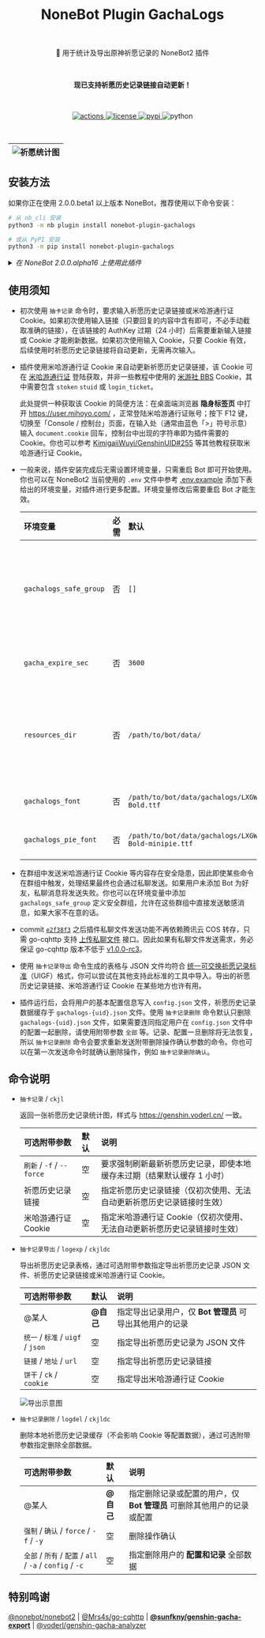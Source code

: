 <h1 align="center">NoneBot Plugin GachaLogs</h1></br>


<p align="center">🤖 用于统计及导出原神祈愿记录的 NoneBot2 插件</p></br>


<p align="center"><b>现已支持祈愿历史记录链接自动更新！</b></p></br>


<p align="center">
  <a href="https://github.com/monsterxcn/nonebot-plugin-gachalogs/actions">
    <img src="https://img.shields.io/github/workflow/status/monsterxcn/nonebot-plugin-gachalogs/Build%20distributions?style=flat-square" alt="actions">
  </a>
  <a href="https://raw.githubusercontent.com/monsterxcn/nonebot-plugin-gachalogs/master/LICENSE">
    <img src="https://img.shields.io/github/license/monsterxcn/nonebot-plugin-gachalogs?style=flat-square" alt="license">
  </a>
  <a href="https://pypi.python.org/pypi/nonebot-plugin-gachalogs">
    <img src="https://img.shields.io/pypi/v/nonebot-plugin-gachalogs?style=flat-square" alt="pypi">
  </a>
  <img src="https://img.shields.io/badge/python-3.7.3+-blue?style=flat-square" alt="python"><br />
</p></br>


| ![祈愿统计图](https://user-images.githubusercontent.com/22407052/187934009-5d293ee0-dc8f-4160-ac2e-daed07a8d663.png) |
|:--:|


## 安装方法


如果你正在使用 2.0.0.beta1 以上版本 NoneBot，推荐使用以下命令安装：


```bash
# 从 nb_cli 安装
python3 -m nb plugin install nonebot-plugin-gachalogs

# 或从 PyPI 安装
python3 -m pip install nonebot-plugin-gachalogs
```


<details><summary><i>在 NoneBot 2.0.0.alpha16 上使用此插件</i></summary></br>


在过时的 NoneBot 2.0.0.alpha16 上 **可能** 仍有机会体验此插件！不过，千万不要通过 NoneBot 脚手架或 PyPI 安装，低版本仅支持通过 Git 手动安装。

以下命令仅作参考：


```bash
# 进入 Bot 根目录
cd /path/to/bot
# 安装依赖
# source venv/bin/activate
python3 -m pip install matplotlib pillow xlsxwriter
# 安装插件
git clone https://github.com/monsterxcn/nonebot-plugin-gachalogs.git
cd nonebot_plugin_gachalogs
cp -r nonebot_plugin_gachalogs /path/to/bot/plugins/
cp -r data/gachalogs /path/to/bot/data/
```


</details>


## 使用须知


 - 初次使用 `抽卡记录` 命令时，要求输入祈愿历史记录链接或米哈游通行证 Cookie。如果初次使用输入链接（只要回复的内容中含有即可，不必手动截取准确的链接），在该链接的 AuthKey 过期（24 小时）后需要重新输入链接或 Cookie 才能刷新数据。如果初次使用输入 Cookie，只要 Cookie 有效，后续使用时祈愿历史记录链接将自动更新，无需再次输入。
   
 - 插件使用米哈游通行证 Cookie 来自动更新祈愿历史记录链接，该 Cookie 可在 [米哈游通行证](https://user.mihoyo.com/#/login/) 登陆获取，并非一些教程中使用的 [米游社 BBS](https://bbs.mihoyo.com/) Cookie，其中需要包含 `stoken` `stuid` 或 `login_ticket`。
   
   此处提供一种获取该 Cookie 的简便方法：在桌面端浏览器 **隐身标签页** 中打开 https://user.mihoyo.com/ ，正常登陆米哈游通行证账号；按下 F12 键，切换至「Console / 控制台」页面，在输入处（通常由蓝色「>」符号示意）输入 `document.cookie` 回车，控制台中出现的字符串即为插件需要的 Cookie。你也可以参考 [KimigaiiWuyi/GenshinUID#255](https://github.com/KimigaiiWuyi/GenshinUID/issues/255) 等其他教程获取米哈游通行证 Cookie。
   
 - 一般来说，插件安装完成后无需设置环境变量，只需重启 Bot 即可开始使用。你也可以在 NoneBot2 当前使用的 `.env` 文件中参考 [.env.example](.env.example) 添加下表给出的环境变量，对插件进行更多配置。环境变量修改后需要重启 Bot 才能生效。
   
   | 环境变量 | 必需 | 默认 | 说明 |
   |:-------|:----:|:-----|:----|
   | `gachalogs_safe_group` | 否 | `[]` | 安全群组，只有在安全群组内才允许输入链接、Cookie 等内容 |
   | `gacha_expire_sec` | 否 | `3600` | 祈愿历史记录本地缓存过期秒数 |
   | `resources_dir` | 否 | `/path/to/bot/data/` | 插件缓存目录的父文件夹，包含 `gachalogs` 文件夹的上级文件夹路径 |
   | `gachalogs_font` | 否 | `/path/to/bot/data/gachalogs/LXGW-Bold.ttf` | 祈愿历史记录绘制字体 |
   | `gachalogs_pie_font` | 否 | `/path/to/bot/data/gachalogs/LXGW-Bold-minipie.ttf` | 祈愿历史记录绘制饼图字体 |
   
 - 在群组中发送米哈游通行证 Cookie 等内容存在安全隐患，因此即使某些命令在群组中触发，处理结果最终也会通过私聊发送。如果用户未添加 Bot 为好友，私聊消息将发送失败。你也可以在环境变量中添加 `gachalogs_safe_group` 定义安全群组，允许在这些群组中直接发送敏感消息，如果大家不在意的话。
   
 - commit [`e2f38f3`](https://github.com/monsterxcn/nonebot-plugin-gachalogs/commit/e2f38f30379dac4f98f9314fa012a1272c2dcc95) 之后插件私聊文件发送功能不再依赖腾讯云 COS 转存，只需 go-cqhttp 支持 [上传私聊文件](https://docs.go-cqhttp.org/api/#%E4%B8%8A%E4%BC%A0%E7%A7%81%E8%81%8A%E6%96%87%E4%BB%B6) 接口。因此如果有私聊文件发送需求，务必保证 go-cqhttp 版本不低于 [v1.0.0-rc3](https://github.com/Mrs4s/go-cqhttp/releases/tag/v1.0.0-rc3)。
   
 - 使用 `抽卡记录导出` 命令生成的表格与 JSON 文件均符合 [统一可交换祈愿记录标准](https://github.com/DGP-Studio/Snap.Genshin/wiki/StandardFormat)（UIGF）格式，你可以尝试在其他支持此标准的工具中导入。导出的祈愿历史记录链接、米哈游通行证 Cookie 在某些地方也许有用。
   
 - 插件运行后，会将用户的基本配置信息写入 `config.json` 文件，祈愿历史记录数据缓存于 `gachalogs-{uid}.json` 文件。使用 `抽卡记录删除` 命令默认只删除 `gachalogs-{uid}.json` 文件，如果需要连同指定用户在 `config.json` 文件中的配置一起删除，请使用附带参数 `全部` 等。记录、配置一旦删除将无法恢复，所以 `抽卡记录删除` 命令会要求重新发送附带删除操作确认参数的命令。你也可以在第一次发送命令时就确认删除操作，例如 `抽卡记录删除确认`。


## 命令说明


 - `抽卡记录` / `ckjl`
   
   返回一张祈愿历史记录统计图，样式与 https://genshin.voderl.cn/ 一致。
   
   | 可选附带参数 | 默认 | 说明 |
   |:-----------|:-----|:----|
   | `刷新` / `-f` / `--force` | 空 | 要求强制刷新最新祈愿历史记录，即使本地缓存未过期（结果默认缓存 1 小时） |
   | 祈愿历史记录链接 | 空 | 指定祈愿历史记录链接（仅初次使用、无法自动更新祈愿历史记录链接时生效） |
   | 米哈游通行证 Cookie | 空 | 指定米哈游通行证 Cookie（仅初次使用、无法自动更新祈愿历史记录链接时生效） |
   
 - `抽卡记录导出` / `logexp` / `ckjldc`
   
   导出祈愿历史记录表格，通过可选附带参数指定导出祈愿历史记录 JSON 文件、祈愿历史记录链接或米哈游通行证 Cookie。
   
   | 可选附带参数 | 默认 | 说明 |
   |:-----------|:-----|:----|
   | @某人 | **@自己** | 指定导出记录用户，仅 **Bot 管理员** 可导出其他用户的记录 |
   | `统一` / `标准` / `uigf` / `json` | 空 | 指定导出祈愿历史记录为 JSON 文件 |
   | `链接` / `地址` / `url` | 空 | 指定导出祈愿历史记录链接 |
   | `饼干` / `ck` / `cookie` | 空 | 指定导出米哈游通行证 Cookie |
   
   ![导出示意图](https://user-images.githubusercontent.com/22407052/187933780-64fa0be4-a43f-40f1-9fa9-88e033e9d372.png)
   
 - `抽卡记录删除` / `logdel` / `ckjldc`
   
   删除本地祈愿历史记录缓存（不会影响 Cookie 等配置数据），通过可选附带参数指定删除全部数据。
   
   | 可选附带参数 | 默认 | 说明 |
   |:-----------|:-----|:----|
   | @某人 | **@自己** | 指定删除记录或配置的用户，仅 **Bot 管理员** 可删除其他用户的记录或配置 |
   | `强制` / `确认` / `force` / `-f` / `-y` | 空 | 删除操作确认 |
   | `全部` / `所有` / `配置` / `all` / `-a` / `config` / `-c` | 空 | 指定删除用户的 **配置和记录** 全部数据 |


## 特别鸣谢


[@nonebot/nonebot2](https://github.com/nonebot/nonebot2/) | [@Mrs4s/go-cqhttp](https://github.com/Mrs4s/go-cqhttp) | **[@sunfkny/genshin-gacha-export](https://github.com/sunfkny/genshin-gacha-export)** | [@voderl/genshin-gacha-analyzer](https://github.com/voderl/genshin-gacha-analyzer)
